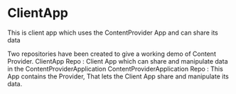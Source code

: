 # ClientApp
This is client app which uses the ContentProvider App and can share its data

Two repositories have been created to give a working demo of Content Provider.
ClientApp Repo : Client App which can share and manipulate data in the ContentProviderApplication
ContentProviderApplication Repo : This App contains the Provider, That lets the Client App share and manipulate its data.
